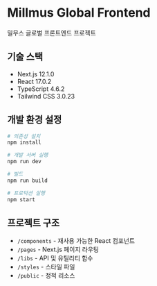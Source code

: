 # Millmus Global Frontend

밀무스 글로벌 프론트엔드 프로젝트

## 기술 스택
- Next.js 12.1.0
- React 17.0.2
- TypeScript 4.6.2
- Tailwind CSS 3.0.23

## 개발 환경 설정

```bash
# 의존성 설치
npm install

# 개발 서버 실행
npm run dev

# 빌드
npm run build

# 프로덕션 실행
npm start
```

## 프로젝트 구조
- `/components` - 재사용 가능한 React 컴포넌트
- `/pages` - Next.js 페이지 라우팅
- `/libs` - API 및 유틸리티 함수
- `/styles` - 스타일 파일
- `/public` - 정적 리소스

